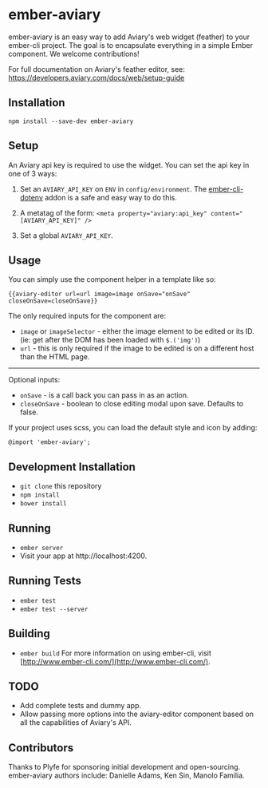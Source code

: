 # ember-aviary

ember-aviary is an easy way to add Aviary's web widget (feather) to your ember-cli project. The goal is to encapsulate everything in a simple Ember component. We welcome contributions!

For full documentation on Aviary's feather editor, see: https://developers.aviary.com/docs/web/setup-guide

## Installation

`npm install --save-dev ember-aviary`

## Setup

An Aviary api key is required to use the widget. You can set the api key in one of 3 ways:

1. Set an `AVIARY_API_KEY` on `ENV` in `config/environment`. The [ember-cli-dotenv](https://github.com/fivetanley/ember-cli-dotenv) addon is a safe and easy way to do this.

2. A metatag of the form: `<meta property="aviary:api_key" content="[AVIARY_API_KEY]" />`

3. Set a global `AVIARY_API_KEY`.

## Usage

You can simply use the component helper in a template like so:

```
{{aviary-editor url=url image=image onSave="onSave" closeOnSave=closeOnSave}}
```

The only required inputs for the component are:

* `image` or `imageSelector` - either the image element to be edited or its ID. (ie: get after the DOM has been loaded with `$.('img')`)
* `url` - this is only required if the image to be edited is on a different host than the HTML page.
___
Optional inputs:

* `onSave` - is a call back you can pass in as an action.
* `closeOnSave` - boolean to close editing modal upon save. Defaults to false.

If your project uses scss, you can load the default style and icon by adding:

```
@import 'ember-aviary';
```

## Development Installation

* `git clone` this repository
* `npm install`
* `bower install`

## Running

* `ember server`
* Visit your app at http://localhost:4200.

## Running Tests

* `ember test`
* `ember test --server`

## Building

* `ember build`
For more information on using ember-cli, visit [http://www.ember-cli.com/](http://www.ember-cli.com/).

## TODO

* Add complete tests and dummy app.
* Allow passing more options into the aviary-editor component based on all the capabilities of Aviary's API.

## Contributors

Thanks to Plyfe for sponsoring initial development and open-sourcing. ember-aviary authors include: Danielle Adams, Ken Sin, Manolo Familia.
